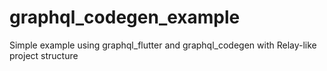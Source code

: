 # graphql_codegen_example

Simple example using graphql_flutter and graphql_codegen with Relay-like project structure

